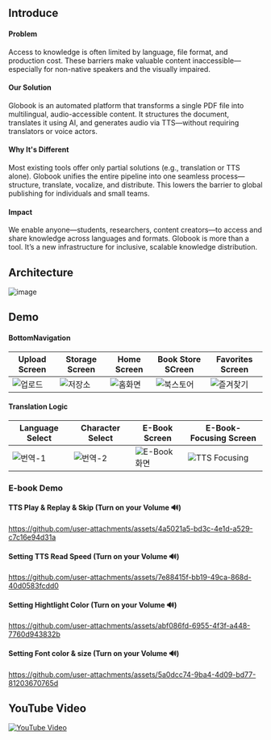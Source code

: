## Introduce

#### Problem
Access to knowledge is often limited by language, file format, and production cost. These barriers make valuable content inaccessible—especially for non-native speakers and the visually impaired.

#### Our Solution
Globook is an automated platform that transforms a single PDF file into multilingual, audio-accessible content. It structures the document, translates it using AI, and generates audio via TTS—without requiring translators or voice actors.

#### Why It's Different
Most existing tools offer only partial solutions (e.g., translation or TTS alone). Globook unifies the entire pipeline into one seamless process—structure, translate, vocalize, and distribute. This lowers the barrier to global publishing for individuals and small teams.

#### Impact
We enable anyone—students, researchers, content creators—to access and share knowledge across languages and formats. Globook is more than a tool. It’s a new infrastructure for inclusive, scalable knowledge distribution.

## Architecture
![image](https://github.com/user-attachments/assets/bde04b76-9681-4c79-ad05-10e1d13934bc)

## Demo

#### BottomNavigation
|Upload Screen|Storage Screen|Home Screen|Book Store SCreen|Favorites Screen|
|---|---|---|---|---|
|![업로드](https://github.com/user-attachments/assets/8c4f7221-72df-4593-9ed3-48217ad04951)|![저장소](https://github.com/user-attachments/assets/7dad554d-8f78-424c-9ade-ba14cb176c26)|![홈화면](https://github.com/user-attachments/assets/4cb1a7c2-b15c-45e8-8544-3ed51b67210d)|![북스토어](https://github.com/user-attachments/assets/10e62105-a8d0-4301-b529-cf694bf1ad86)|![즐겨찾기](https://github.com/user-attachments/assets/bc74f221-760c-4581-a23f-fa583cd3bc00)|


#### Translation Logic
|Language Select|Character Select|E-Book Screen|E-Book-Focusing Screen|
|---|---|---|---|
|![번역-1](https://github.com/user-attachments/assets/f3f69354-a39d-4528-9019-f8ceaa8ad4ba)|![번역-2](https://github.com/user-attachments/assets/0f3046a8-a59b-470e-9ca7-f9faff2c3e36)|![E-Book 화면](https://github.com/user-attachments/assets/ae9ff21e-f608-4173-9bf0-3441a7c023d7)|![TTS Focusing](https://github.com/user-attachments/assets/e75d1b32-5539-422e-87a9-d2431d350c46)|

### E-book Demo
#### TTS Play & Replay & Skip (Turn on your Volume 🔊)
https://github.com/user-attachments/assets/4a5021a5-bd3c-4e1d-a529-c7c16e94d31a
#### Setting TTS Read Speed (Turn on your Volume 🔊)
https://github.com/user-attachments/assets/7e88415f-bb19-49ca-868d-40d0583fcdd0
#### Setting Hightlight Color (Turn on your Volume 🔊)
https://github.com/user-attachments/assets/abf086fd-6955-4f3f-a448-7760d943832b
#### Setting Font color & size (Turn on your Volume 🔊)
https://github.com/user-attachments/assets/5a0dcc74-9ba4-4d09-bd77-81203670765d

## YouTube Video
[![YouTube Video](https://img.youtube.com/vi/TVwB3U8okks/0.jpg)](https://youtu.be/TVwB3U8okks)


